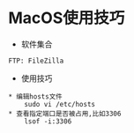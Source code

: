 # MacOS使用技巧
- 软件集合
```
FTP: FileZilla
```
- 使用技巧
```
* 编辑hosts文件
    sudo vi /etc/hosts
* 查看指定端口是否被占用,比如3306
    lsof -i:3306
```
